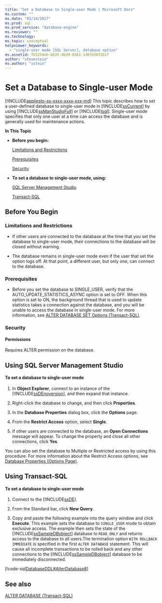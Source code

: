 ```yaml
---
title: "Set a Database to Single-user Mode | Microsoft Docs"
ms.custom: ""
ms.date: "03/14/2017"
ms.prod: sql
ms.prod_service: "database-engine"
ms.reviewer: ""
ms.technology: 
ms.topic: conceptual
helpviewer_keywords: 
  - "single-user mode [SQL Server], database option"
ms.assetid: fb5254eb-b635-4b39-8361-136fd36f2b1f
author: "stevestein"
ms.author: "sstein"
---
```

# Set a Database to Single-user Mode
[!INCLUDE[appliesto-ss-xxxx-xxxx-xxx-md](../../includes/appliesto-ss-xxxx-xxxx-xxx-md.md)]
  This topic describes how to set a user-defined database to single-user mode in [!INCLUDE[ssCurrent](../../includes/sscurrent-md.md)] by using [!INCLUDE[ssManStudioFull](../../includes/ssmanstudiofull-md.md)] or [!INCLUDE[tsql](../../includes/tsql-md.md)]. Single-user mode specifies that only one user at a time can access the database and is generally used for maintenance actions.  
  
 **In This Topic**  
  
-   **Before you begin:**  
  
     [Limitations and Restrictions](#Restrictions)  
  
     [Prerequisites](#Prerequisites)  
  
     [Security](#Security)  
  
-   **To set a database to single-user mode, using:**  
  
     [SQL Server Management Studio](#SSMSProcedure)  
  
     [Transact-SQL](#TsqlProcedure)  
  
##  <a name="BeforeYouBegin"></a> Before You Begin  
  
###  <a name="Restrictions"></a> Limitations and Restrictions  
  
-   If other users are connected to the database at the time that you set the database to single-user mode, their connections to the database will be closed without warning.  
  
-   The database remains in single-user mode even if the user that set the option logs off. At that point, a different user, but only one, can connect to the database.  
  
###  <a name="Prerequisites"></a> Prerequisites  
  
-   Before you set the database to SINGLE_USER, verify that the AUTO_UPDATE_STATISTICS_ASYNC option is set to OFF. When this option is set to ON, the background thread that is used to update statistics takes a connection against the database, and you will be unable to access the database in single-user mode. For more information, see [ALTER DATABASE SET Options &#40;Transact-SQL&#41;](../../t-sql/statements/alter-database-transact-sql-set-options.md).  
  
###  <a name="Security"></a> Security  
  
####  <a name="Permissions"></a> Permissions  
 Requires ALTER permission on the database.  
  
##  <a name="SSMSProcedure"></a> Using SQL Server Management Studio  
  
#### To set a database to single-user mode  
  
1.  In **Object Explorer**, connect to an instance of the [!INCLUDE[ssDEnoversion](../../includes/ssdenoversion-md.md)], and then expand that instance.  
  
2.  Right-click the database to change, and then click **Properties**.  
  
3.  In the **Database Properties** dialog box, click the **Options** page.  
  
4.  From the **Restrict Access** option, select **Single**.  
  
5.  If other users are connected to the database, an **Open Connections** message will appear. To change the property and close all other connections, click **Yes**.  
  
 You can also set the database to Multiple or Restricted access by using this procedure. For more information about the Restrict Access options, see [Database Properties &#40;Options Page&#41;](../../relational-databases/databases/database-properties-options-page.md).  
  
##  <a name="TsqlProcedure"></a> Using Transact-SQL  
  
#### To set a database to single-user mode  
  
1.  Connect to the [!INCLUDE[ssDE](../../includes/ssde-md.md)].  
  
2.  From the Standard bar, click **New Query**.  
  
3.  Copy and paste the following example into the query window and click **Execute**. This example sets the database to `SINGLE_USER` mode to obtain exclusive access. The example then sets the state of the [!INCLUDE[ssSampleDBobject](../../includes/sssampledbobject-md.md)] database to `READ_ONLY` and returns access to the database to all users.The termination option `WITH ROLLBACK IMMEDIATE` is specified in the first `ALTER DATABASE` statement. This will cause all incomplete transactions to be rolled back and any other connections to the [!INCLUDE[ssSampleDBobject](../../includes/sssampledbobject-md.md)] database to be immediately disconnected.  
  
 [!code-sql[DatabaseDDL#AlterDatabase8](../../relational-databases/databases/codesnippet/tsql/set-a-database-to-single_1.sql)]  
  
## See also  
 [ALTER DATABASE &#40;Transact-SQL&#41;](../../t-sql/statements/alter-database-transact-sql.md)  
  
  
